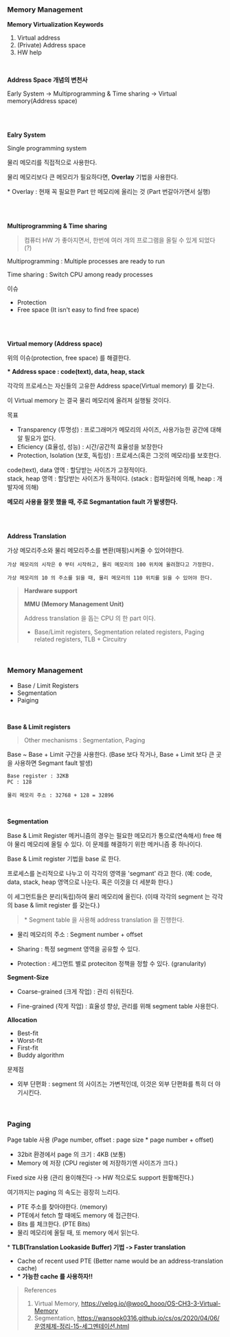 ### Memory Management

**Memory Virtualization Keywords**

1. Virtual address
2. (Private) Address space
3. HW help

<br>

**Address Space 개념의 변천사**

Early System -> Multiprogramming & Time sharing -> Virtual memory(Address space)

<br><br>

**Ealry System**

Single programming system

물리 메모리를 직접적으로 사용한다.

물리 메모리보다 큰 메모리가 필요하다면, **Overlay** 기법을 사용한다.

\* Overlay : 현재 꼭 필요한 Part 만 메모리에 올리는 것 (Part 번갈아가면서 실행)

<br><br>

**Multiprogramming & Time sharing**

> 컴퓨터 HW 가 좋아지면서, 한번에 여러 개의 프로그램을 올릴 수 있게 되었다 (?)

Multiprogramming : Multiple processes are ready to run

Time sharing : Switch CPU among ready processes

이슈
- Protection
- Free space (It isn't easy to find free space)

<br><br>

**Virtual memory (Address space)**

위의 이슈(protection, free space) 를 해결한다.

**\* Address space : code(text), data, heap, stack**

각각의 프로세스는 자신들의 고유한 Address space(Virtual memory) 를 갖는다.

이 Virtual memory 는 결국 물리 메모리에 올려져 실행될 것이다.

목표
- Transparency (투명성) : 프로그래머가 메모리의 사이즈, 사용가능한 공간에 대해 알 필요가 없다.
- Eficiency (효율성, 성능) : 시간/공간적 효율성을 보장한다
- Protection, Isolation (보호, 독립성) : 프로세스(혹은 그것의 메모리)를 보호한다.

code(text), data 영역 : 할당받는 사이즈가 고정적이다.<br>
stack, heap 영역 : 할당받는 사이즈가 동적이다. (stack : 컴파일러에 의해, heap : 개발자에 의해)

**메모리 사용을 잘못 했을 때, 주로 Segmantation fault 가 발생한다.** 

<br><br>

**Address Translation**

가상 메모리주소와 물리 메모리주소를 변환(매핑)시켜줄 수 있어야한다.

```
가상 메모리의 시작은 0 부터 시작하고, 물리 메모리의 100 위치에 올려졌다고 가정한다.

가상 메모리의 10 의 주소를 읽을 때, 물리 메모리의 110 위치를 읽을 수 있어야 한다.
```

> **Hardware support**
>
> **MMU (Memory Management Unit)**
>
> Address translation 을 돕는 CPU 의 한 part 이다.
>
> - Base/Limit registers, Segmentation related registers, Paging related registers, TLB + Circuitry

<br>

### Memory Management

- Base / Limit Registers
- Segmentation
- Paiging

<br>

**Base & Limit registers**

> Other mechanisms : Segmentation, Paging

Base ~ Base + Limit 구간을 사용한다. (Base 보다 작거나, Base + Limit 보다 큰 곳을 사용하면 Segmant fault 발생)

```
Base register : 32KB
PC : 128

물리 메모리 주소 : 32768 + 128 = 32896
```

<br>

**Segmentation**

Base & Limit Register 메커니즘의 경우는 필요한 메모리가 통으로(연속해서) free 해야 물리 메모리에 올릴 수 있다. 이 문제를 해결하기 위한 메커니즘 중 하나이다.

Base & Limit register 기법을 base 로 한다.

프로세스를 논리적으로 나누고 이 각각의 영역을 'segmant' 라고 한다. (예: code, data, stack, heap 영역으로 나눈다. 혹은 이것을 더 세분화 한다.)

이 세그먼트들은 분리(독립)하여 물리 메모리에 올린다. (이때 각각의 segment 는 각각의 base & limit register 를 갖는다.)

> \* Segment table 을 사용해 address translation 을 진행한다.

- 물리 메모리의 주소 : Segment number + offset 

- Sharing : 특정 segment 영역을 공유할 수 있다.

- Protection : 세그먼트 별로 proteciton 정책을 정할 수 있다. (granularity)

**Segment-Size**

- Coarse-grained (크게 작업) : 관리 쉬워진다.

- Fine-grained (작게 작업) : 효율성 향상, 관리를 위해 segment table 사용한다.

**Allocation**

- Best-fit
- Worst-fit
- First-fit
- Buddy algorithm

문제점

- 외부 단편화 : segment 의 사이즈는 가변적인데, 이것은 외부 단편화를 특히 더  야기시킨다.

<br>

### Paging

Page table 사용 (Page number, offset : page size * page number + offset)
 - 32bit 환경에서 page 의 크기 : 4KB (보통)
 - Memory 에 저장 (CPU register 에 저장하기엔 사이즈가 크다.)

Fixed size 사용 (관리 용이해진다 -> HW 적으로도 support 원활해진다.)

여기까지는 paging 의 속도는 굉장히 느리다.
- PTE 주소를 찾아야한다. (memory)
- PTE에서 fetch 할 때에도 memory 에 접근한다.
- Bits 를 체크한다. (PTE Bits)
- 물리 메모리에 올릴 때, 또 memory 에서 읽는다.

\* **TLB(Translation Lookaside Buffer) 기법 -> Faster translation**

- Cache of recent used PTE (Better name would be an address-translation cache)
- **\* 가능한 cache 를 사용하자!!**



> References
> 1. Virtual Memory, https://velog.io/@woo0_hooo/OS-CH3-3-Virtual-Memory
> 2. Segmentation, https://wansook0316.github.io/cs/os/2020/04/06/운영체제-정리-15-세그멘테이션.html
